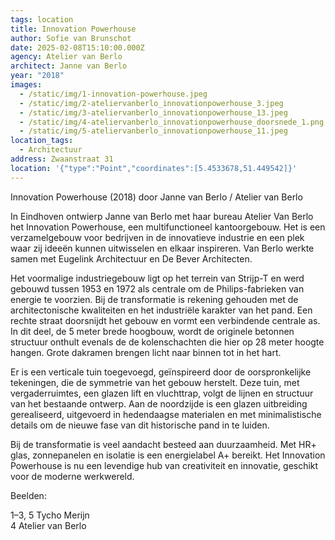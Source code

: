 ```yaml
---
tags: location
title: Innovation Powerhouse
author: Sofie van Brunschot
date: 2025-02-08T15:10:00.000Z
agency: Atelier van Berlo
architect: Janne van Berlo
year: "2018"
images:
  - /static/img/1-innovation-powerhouse.jpeg
  - /static/img/2-ateliervanberlo_innovationpowerhouse_3.jpeg
  - /static/img/3-ateliervanberlo_innovationpowerhouse_13.jpeg
  - /static/img/4-ateliervanberlo_innovationpowerhouse_doorsnede_1.png
  - /static/img/5-ateliervanberlo_innovationpowerhouse_11.jpeg
location_tags:
  - Architectuur
address: Zwaanstraat 31
location: '{"type":"Point","coordinates":[5.4533678,51.449542]}'
---
```

Innovation Powerhouse (2018) door Janne van Berlo / Atelier van Berlo

In Eindhoven ontwierp Janne van Berlo met haar bureau Atelier Van Berlo het Innovation Powerhouse, een multifunctioneel kantoorgebouw. Het is een verzamelgebouw voor bedrijven in de innovatieve industrie en een plek waar zij ideeën kunnen uitwisselen en elkaar inspireren. Van Berlo werkte samen met Eugelink Architectuur en De Bever Architecten.

Het voormalige industriegebouw ligt op het terrein van Strijp-T en werd gebouwd tussen 1953 en 1972 als centrale om de Philips-fabrieken van energie te voorzien. Bij de transformatie is rekening gehouden met de architectonische kwaliteiten en het industriële karakter van het pand. Een rechte straat doorsnijdt het gebouw en vormt een verbindende centrale as. In dit deel, de 5 meter brede hoogbouw, wordt de originele betonnen structuur onthult evenals de de kolenschachten die hier op 28 meter hoogte hangen. Grote dakramen brengen licht naar binnen tot in het hart. 

Er is een verticale tuin toegevoegd, geïnspireerd door de oorspronkelijke tekeningen, die de symmetrie van het gebouw herstelt. Deze tuin, met vergaderruimtes, een glazen lift en vluchttrap, volgt de lijnen en structuur van het bestaande ontwerp. Aan de noordzijde is een glazen uitbreiding gerealiseerd, uitgevoerd in hedendaagse materialen en met minimalistische details om de nieuwe fase van dit historische pand in te luiden.

Bij de transformatie is veel aandacht besteed aan duurzaamheid. Met HR+ glas, zonnepanelen en isolatie is een energielabel A+ bereikt. Het Innovation Powerhouse is nu een levendige hub van creativiteit en innovatie, geschikt voor de moderne werkwereld.

Beelden:

1–3, 5 Tycho Merijn[](https://www.instagram.com/tychomerijn/)\
4 Atelier van Berlo
